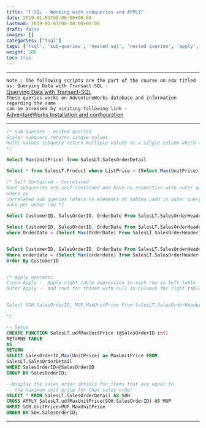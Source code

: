 ```yaml
---
title: "T-SQL - Working with subqueries and APPLY"
date: 2019-01-01T00:00:00+00:00
lastmod: 2019-01-01T00:00:00+00:00
draft: false
images: []
categories: ["tsql"]
tags: ['tsql', 'sub-queries', 'nested sql', 'nested queries', 'apply', 'correlated queries', 'correlated', 'sql', 'data', 'sql server', 'database', 'AdventureWorks']
weight: 100
toc: true
---
```


<hr />

``Note : The following scripts are the part of the course on edx titled as: Querying Data with Transact-SQL - ``  
[Querying Data with Transact-SQL](https://www.edx.org/course/querying-data-with-transact-sql-0)  
`` These queries works on AdventureWorks database and information regarding the same ``  
`` can be accessed by visiting following link - ``  
[AdventureWorks Installation and configuration](https://docs.microsoft.com/en-us/sql/samples/adventureworks-install-configure?view=sql-server-2017)
<hr />


```sql
/* Sub Queries - nested queries
Scalar subquery returns single values.
Multi values subquery return mutliple values as a single column which can be access using IN
*/

Select Max(UnitPrice) from SalesLT.SalesOrderDetail

Select * from SalesLT.Product where ListPrice > (Select Max(UnitPrice) From SalesLT.SalesOrderDetail)

/* Self Contained - Correlated
Most subqueries are self-contained and have no connection with outer query other than passing results
where as
correlated sub queries refers to elements of tables used in outer query, behaves as inner query executed
once per outer row */

Select CustomerID, SalesOrderID, OrderDate From SalesLT.SalesOrderHeader as S01

Select CustomerID, SalesOrderID, OrderDate From SalesLT.SalesOrderHeader as S01
where OrderDate = (Select Max(OrderDate) From SalesLT.SalesOrderHeader)


Select CustomerID, SalesOrderID, OrderDate From SalesLT.SalesOrderHeader as S01
Where orderdate = (Select Max(orderdate) from SalesLT.SalesOrderHeader As S02 where S02.CustomerID = S01.CustomerID)
Order By CustomerID


/* Apply operator
Cross Apply -  Apply right table expression to each row in left table - Conceptually lik Outer Join
Outer Apply -  add rows for thoses with null in columns for right table - conceptually like Left Outer Join


Select SOH.SalesOrderID, MUP.MaxUnitPrice From SalesLT.SalesOrderHeader as SOH Cross Apply SalesLT.udfMaxUnitPrice(SOH.SalesOrderID) as MUP Order BY SOH.SalesOrderID

*/

-- Setup
CREATE FUNCTION SalesLT.udfMaxUnitPrice (@SalesOrderID int)
RETURNS TABLE
AS
RETURN
SELECT SalesOrderID,Max(UnitPrice) as MaxUnitPrice FROM
SalesLT.SalesOrderDetail
WHERE SalesOrderID=@SalesOrderID
GROUP BY SalesOrderID;

--Display the sales order details for items that are equal to
-- the maximum unit price for that sales order
SELECT * FROM SalesLT.SalesOrderDetail AS SOH
CROSS APPLY SalesLT.udfMaxUnitPrice(SOH.SalesOrderID) AS MUP
WHERE SOH.UnitPrice=MUP.MaxUnitPrice
ORDER BY SOH.SalesOrderID;
```



---

